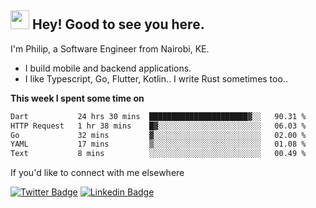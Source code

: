 <h2><img src="https://slackmojis.com/emojis/3643-cool-doge/download" width="30"/> Hey! Good to see you here.</h2>

<p>I'm Philip, a Software Engineer from Nairobi, KE. 

- I build mobile and backend applications.
- I like Typescript, Go, Flutter, Kotlin.. I write Rust sometimes too..</p>

**This week I spent some time on**
<!--START_SECTION:waka-->

```txt
Dart           24 hrs 30 mins  ██████████████████████▓░░   90.31 %
HTTP Request   1 hr 38 mins    █▓░░░░░░░░░░░░░░░░░░░░░░░   06.03 %
Go             32 mins         ▓░░░░░░░░░░░░░░░░░░░░░░░░   02.00 %
YAML           17 mins         ▒░░░░░░░░░░░░░░░░░░░░░░░░   01.08 %
Text           8 mins          ░░░░░░░░░░░░░░░░░░░░░░░░░   00.49 %
```

<!--END_SECTION:waka-->

If you'd like to connect with me elsewhere

[![Twitter Badge](https://img.shields.io/badge/-Twitter-1ca0f1?style=flat-square&labelColor=1ca0f1&logo=twitter&logoColor=white&link=https://twitter.com/_diogorodrigues)](https://twitter.com/kimathiphil)  [![Linkedin Badge](https://img.shields.io/badge/-LinkedIn-blue?style=flat-square&logo=Linkedin&logoColor=white&link=https://www.linkedin.com/in/philip-kimathi-2604a9114/)](https://www.linkedin.com/in/philip-kimathi-2604a9114/)
